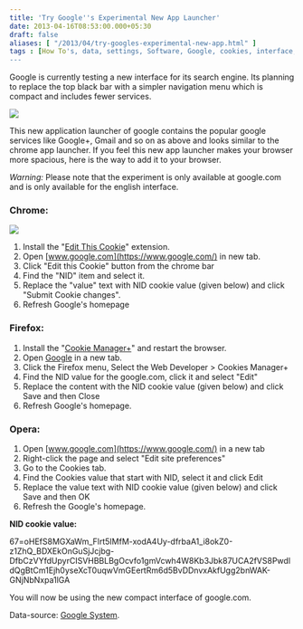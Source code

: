```yaml
---
title: 'Try Google''s Experimental New App Launcher'
date: 2013-04-16T08:53:00.000+05:30
draft: false
aliases: [ "/2013/04/try-googles-experimental-new-app.html" ]
tags : [How To's, data, settings, Software, Google, cookies, interface, Search engine]
---
```


Google is currently testing a new interface for its search engine. Its planning to replace the top black bar with a simpler navigation menu which is compact and includes fewer services.  

[![](https://2.bp.blogspot.com/-qf2HXtuhraE/UWy9dl4uX5I/AAAAAAAAA3c/cIJH1w-V8bk/s1600/google-new-navbar-3.png)](https://2.bp.blogspot.com/-qf2HXtuhraE/UWy9dl4uX5I/AAAAAAAAA3c/cIJH1w-V8bk/s1600/google-new-navbar-3.png)

  

This new application launcher of google contains the popular google services like Google+, Gmail and so on as above and looks similar to the chrome app launcher. If you feel this new app launcher makes your browser more spacious, here is the way to add it to your browser.  
  
_Warning:_ Please note that the experiment is only available at google.com and is only available for the english interface.  
  

### Chrome:

[![](https://3.bp.blogspot.com/-3Rpwibxch48/UWy_zoZgcRI/AAAAAAAAA3s/iKlKsqlNulQ/s1600/chrome-edit-cookie.png)](https://3.bp.blogspot.com/-3Rpwibxch48/UWy_zoZgcRI/AAAAAAAAA3s/iKlKsqlNulQ/s1600/chrome-edit-cookie.png)

1.  Install the "[Edit This Cookie](httpss://chrome.google.com/webstore/detail/fngmhnnpilhplaeedifhccceomclgfbg)" extension.
2.  Open [www.google.com](https://www.google.com/) in new tab.
3.  Click "Edit this Cookie" button from the chrome bar
4.  Find the "NID" item and select it.
5.  Replace the "value" text with NID cookie value (given below) and click "Submit Cookie changes".
6.  Refresh Google's homepage

### Firefox:

1.  Install the "[Cookie Manager+](httpss://addons.mozilla.org/firefox/addon/cookies-manager-plus/)" and restart the browser.
2.  Open [Google](https://www.google.com/) in a new tab.
3.  Click the Firefox menu, Select the Web Developer > Cookies Manager+
4.  Find the NID value for the google.com, click it and select "Edit"
5.  Replace the content with the NID cookie value (given below) and click Save and then Close
6.  Refresh Google's homepage.

### Opera:

1.  Open [www.google.com](https://www.google.com/) in a new tab
2.  Right-click the page and select "Edit site preferences"
3.  Go to the Cookies tab.
4.  Find the Cookies value that start with NID, select it and click Edit
5.  Replace the value text with NID cookie value (given below) and click Save and then OK
6.  Refresh the Google's homepage.

  

**NID cookie value:**

  

67=oHEfS8MGXaWm\_Flrt5IMfM-xodA4Uy-dfrbaA1\_i8okZ0-z1ZhQ\_BDXEkOnGuSjJcjbg-DfbCzVYfdUpyrCISVHBBLBgOcvfo1gmVcwh4W8Kb3Jbk87UCA2fVS8PwdldQgBtCm1Ejh0yseXcT0uqwVmGEertRm6d5BvDDnvxAkfUgg2bnWAK-GNjNbNxpa1lGA

  

You will now be using the new compact interface of google.com.

  

Data-source: [Google System](https://googlesystem.blogspot.in/2013/04/try-googles-experimental-app-launcher.html).